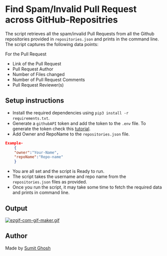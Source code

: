# Find Spam/Invalid Pull Request across GitHub-Repositries

The script retrieves all the spam/invalid Pull Requests from all the Github repositories provided in `repositories.json` and prints in the command line. The script captures the following data points:

For the Pull Request

- Link of the Pull Request
- Pull Request Author
- Number of Files changed
- Number of Pull Request Comments
- Pull Request Reviewer(s)

## Setup instructions

- Install the required dependencies using `pip3 install -r requirements.txt`.
- Generate a `githubAPI` token and add the token to the `.env` file. To generate the token check this [tutorial](https://docs.github.com/en/github/authenticating-to-github/creating-a-personal-access-token).
- Add Owner and RepoName to the `repositories.json` file.

```json
Example-
    {
    "owner":"Your-Name",
    "repoName":"Repo-name"
    }
```
- You are all set and the script is Ready to run.
- The script takes the username and repo name from the `repositories.json` files as provided.
- Once you run the script, it may take some time to fetch the required data and prints in command line.

## Output

[![ezgif-com-gif-maker.gif](https://i.postimg.cc/1tWMNmmd/ezgif-com-gif-maker.gif)](https://postimg.cc/LY1jcMZk)

## Author

Made by [Sumit Ghosh](https://github.com/sumitgsh)
